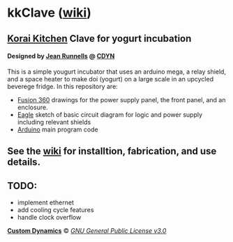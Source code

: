 # kkClave ([wiki](https://github.com/cdyn/kkClave/wiki))
## [Korai Kitchen](https://www.koraikitchen.com/) Clave for yogurt incubation
#### Designed by [Jean Runnells](https://github.com/JERiv) @ [CDYN](https://github.com/cdyn)

This is a simple yougurt incubator that uses an arduino mega, a relay shield, and a space heater to make doi (yogurt) on a large scale in an upcycled beverege fridge. In this repository are: 
* [Fusion 360](../master/fusion) drawings for the power supply panel, the front panel, and an enclosure.
* [Eagle](../master/eagle) sketch of basic circuit diagram for logic and power supply including relevant shields
* [Arduino](../master/arduino) main program code

## See the [wiki](https://github.com/cdyn/kkClave/wiki) for installtion, fabrication, and use details.

## TODO:
*  implement ethernet
*  add cooling cycle features
*  handle clock overflow

[**Custom Dynamics**](https://www.customdyn.com) © [*GNU General Public License v3.0*](https://github.com/cdyn/kkClave/blob/master/LICENSE)

